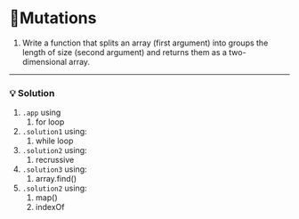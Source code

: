 # 📝Mutations

1. Write a function that splits an array (first argument) into groups the length of size (second argument) and returns them as a two-dimensional array.

---

### 💡 Solution
1. `.app` using 
   1. for loop
2. `.solution1` using:
   1. while loop
3. `.solution2` using:
   1. recrussive
4. `.solution3` using:
   1. array.find()
5. `.solution2` using:
   1. map()
   2. indexOf


